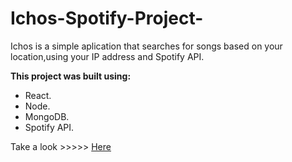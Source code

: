 # Ichos-Spotify-Project-

Ichos is a simple aplication that searches for songs based on your location,using your IP address and Spotify API.

**This project was built using:**
* React. 
* Node. 
* MongoDB.
* Spotify API. 


Take a look >>>>> [Here](https://ichos.herokuapp.com/)





